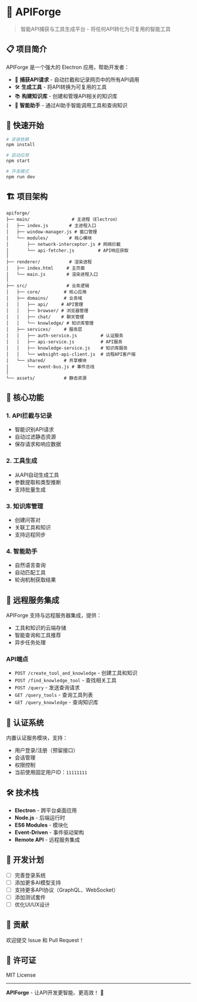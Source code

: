 # 🔨 APIForge

> 智能API捕获与工具生成平台 - 将任何API转化为可复用的智能工具

## 📋 项目简介

APIForge 是一个强大的 Electron 应用，帮助开发者：
- 🎯 **捕获API请求** - 自动拦截和记录网页中的所有API调用
- 🛠️ **生成工具** - 将API转换为可复用的工具
- 📚 **构建知识库** - 创建和管理API相关的知识库
- 🤖 **智能助手** - 通过AI助手智能调用工具和查询知识

## 🚀 快速开始

```bash
# 安装依赖
npm install

# 启动应用
npm start

# 开发模式
npm run dev
```

## 🏗️ 项目架构

```
apiforge/
├── main/                # 主进程（Electron）
│   ├── index.js        # 主进程入口
│   ├── window-manager.js # 窗口管理
│   └── modules/        # 核心模块
│       ├── network-interceptor.js # 网络拦截
│       └── api-fetcher.js         # API响应获取
│
├── renderer/           # 渲染进程
│   ├── index.html     # 主页面
│   └── main.js        # 渲染进程入口
│
├── src/               # 业务逻辑
│   ├── core/         # 核心应用
│   ├── domains/      # 业务域
│   │   ├── api/     # API管理
│   │   ├── browser/ # 浏览器管理
│   │   ├── chat/    # 聊天管理
│   │   └── knowledge/ # 知识库管理
│   ├── services/     # 服务层
│   │   ├── auth-service.js         # 认证服务
│   │   ├── api-service.js          # API服务
│   │   ├── knowledge-service.js    # 知识库服务
│   │   └── websight-api-client.js  # 远程API客户端
│   └── shared/       # 共享模块
│       └── event-bus.js # 事件总线
│
└── assets/           # 静态资源
```

## 🔑 核心功能

### 1. API拦截与记录
- 智能识别API请求
- 自动过滤静态资源
- 保存请求和响应数据

### 2. 工具生成
- 从API自动生成工具
- 参数提取和类型推断
- 支持批量生成

### 3. 知识库管理
- 创建问答对
- 关联工具和知识
- 支持远程同步

### 4. 智能助手
- 自然语言查询
- 自动匹配工具
- 轮询机制获取结果

## 🔗 远程服务集成

APIForge 支持与远程服务器集成，提供：
- 工具和知识的云端存储
- 智能查询和工具推荐
- 异步任务处理

### API端点
- `POST /create_tool_and_knowledge` - 创建工具和知识
- `POST /find_knowledge_tool` - 查找相关工具
- `POST /query` - 发送查询请求
- `GET /query_tools` - 查询工具列表
- `GET /query_knowledge` - 查询知识库

## 🔐 认证系统

内置认证服务模块，支持：
- 用户登录/注册（预留接口）
- 会话管理
- 权限控制
- 当前使用固定用户ID：`11111111`

## 🛠️ 技术栈

- **Electron** - 跨平台桌面应用
- **Node.js** - 后端运行时
- **ES6 Modules** - 模块化
- **Event-Driven** - 事件驱动架构
- **Remote API** - 远程服务集成

## 📝 开发计划

- [ ] 完善登录系统
- [ ] 添加更多AI模型支持
- [ ] 支持更多API协议（GraphQL、WebSocket）
- [ ] 添加测试套件
- [ ] 优化UI/UX设计

## 🤝 贡献

欢迎提交 Issue 和 Pull Request！

## 📄 许可证

MIT License

---

**APIForge** - 让API开发更智能、更高效！ 🚀